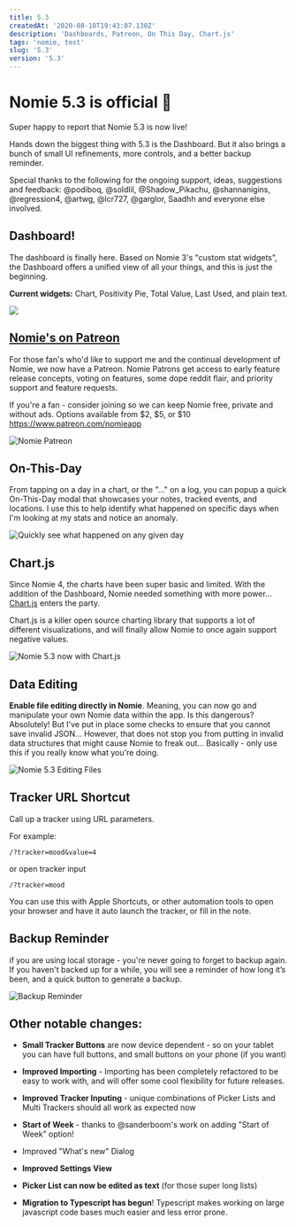 ```yaml
---
title: 5.3
createdAt: '2020-08-10T19:43:07.130Z'
description: 'Dashboards, Patreon, On This Day, Chart.js'
tags: 'nomie, test'
slug: '5.3'
version: '5.3'
---
```


# Nomie 5.3 is official 🥳

Super happy to report that Nomie 5.3 is now live!

Hands down the biggest thing with 5.3 is the Dashboard. But it also brings a bunch of small UI refinements, more controls, and a better backup reminder.

Special thanks to the following for the ongoing support, ideas, suggestions and feedback: @podiboq, @soldlil, @Shadow_Pikachu, @shannanigins, @regression4, @artwg, @lcr727, @garglor, Saadhh and everyone else involved.

## **Dashboard!**

The dashboard is finally here. Based on Nomie 3's "custom stat widgets", the Dashboard offers a unified view of all your things, and this is just the beginning.

**Current widgets:** Chart, Positivity Pie, Total Value, Last Used, and plain text.

![](https://shareking.s3.amazonaws.com/Screen-Shot-2020-08-10-13-25-40.88-1597080347.png)

## [Nomie's on Patreon](https://www.patreon.com/nomieapp "Nomie's on Patreon")

For those fan's who'd like to support me and the continual development of Nomie, we now have a Patreon. Nomie Patrons get access to early feature release concepts, voting on features, some dope reddit flair, and priority support and feature requests.

If you're a fan - consider joining so we can keep Nomie free, private and without ads. Options available from $2, $5, or \$10 <https://www.patreon.com/nomieapp>

![](https://shareking.s3.amazonaws.com/Screen-Shot-2020-08-10-13-52-54.60-1597081987.png 'Nomie Patreon')

## On-This-Day

From tapping on a day in a chart, or the "..." on a log, you can popup a quick On-This-Day modal that showcases your notes, tracked events, and locations. I use this to help identify what happened on specific days when I'm looking at my stats and notice an anomaly.

![Quickly see what happened on any given day](https://shareking.s3.amazonaws.com/Screen-Shot-2020-08-10-13-26-42.48-1597080414.png 'Nomie 5.3 On-This-Day')

## Chart.js

Since Nomie 4, the charts have been super basic and limited. With the addition of the Dashboard, Nomie needed something with more power... [Chart.js](https://www.chartjs.org/) enters the party.

Chart.js is a killer open source charting library that supports a lot of different visualizations, and will finally allow Nomie to once again support negative values.

![](https://shareking.s3.amazonaws.com/Screen-Shot-2020-08-10-13-46-50.75-1597081639.png 'Nomie 5.3 now with Chart.js')

## Data Editing

**Enable file editing directly in Nomie**. Meaning, you can now go and manipulate your own Nomie data within the app. Is this dangerous? Absolutely! But I've put in place some checks to ensure that you cannot save invalid JSON... However, that does not stop you from putting in invalid data structures that might cause Nomie to freak out... Basically - only use this if you really know what you're doing.

![](https://shareking.s3.amazonaws.com/Screen-Shot-2020-08-10-13-44-28.44-1597081481.png 'Nomie 5.3 Editing Files')

## **Tracker URL Shortcut**

Call up a tracker using URL parameters.

For example:

```
/?tracker=mood&value=4
```

or open tracker input

```
/?tracker=mood
```

You can use this with Apple Shortcuts, or other automation tools to open your browser and have it auto launch the tracker, or fill in the note.

## **Backup Reminder**

if you are using local storage - you're never going to forget to backup again. If you haven't backed up for a while, you will see a reminder of how long it’s been, and a quick button to generate a backup.

![](https://shareking.s3.amazonaws.com/Screen-Shot-2020-08-10-13-48-57.76-1597081746.png 'Backup Reminder')

## Other notable changes:

- **Small Tracker Buttons** are now device dependent - so on your tablet you can have full buttons, and small buttons on your phone (if you want)

- **Improved Importing** - Importing has been completely refactored to be easy to work with, and will offer some cool flexibility for future releases.

- **Improved Tracker Inputing** - unique combinations of Picker Lists and Multi Trackers should all work as expected now

- **Start of Week** - thanks to @sanderboom's work on adding "Start of Week" option!

- Improved "What's new" Dialog

- **Improved Settings View**

- **Picker List can now be edited as text** (for those super long lists)

- **Migration to Typescript has begun**! Typescript makes working on large javascript code bases much easier and less error prone.
